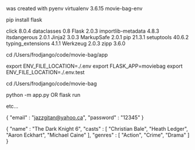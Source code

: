 was created with pyenv virtualenv 3.6.15 movie-bag-env

pip install flask

click              8.0.4
dataclasses        0.8
Flask              2.0.3
importlib-metadata 4.8.3
itsdangerous       2.0.1
Jinja2             3.0.3
MarkupSafe         2.0.1
pip                21.3.1
setuptools         40.6.2
typing_extensions  4.1.1
Werkzeug           2.0.3
zipp               3.6.0

cd /Users/frodjango/code/movie-bag/app

export ENV_FILE_LOCATION=./.env
export FLASK_APP=moviebag
export ENV_FILE_LOCATION=./.env.test

cd /Users/frodjango/code/movie-bag

python -m app.py	OR   flask run

etc...



{
    "email" : "jazzgitan@yahoo.ca",
    "password" : "12345"
}


{
	"name" : "The Dark Knight 6",
	"casts" : [
		"Christian Bale",
		"Heath Ledger",
		"Aaron Eckhart",
		"Michael Caine"
	],
	"genres" : [
		"Action",
		"Crime",
		"Drama"
	]
}
